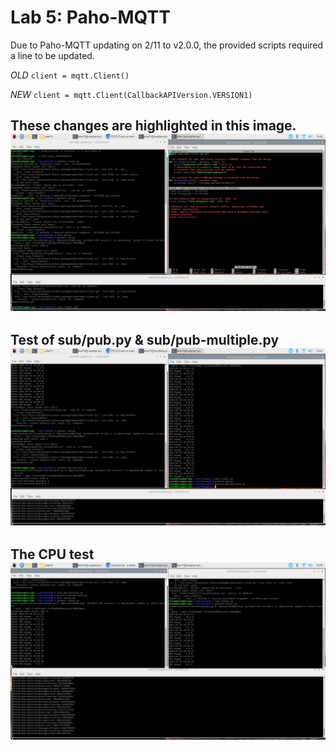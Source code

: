# Lab 5: Paho-MQTT

Due to Paho-MQTT updating on 2/11 to v2.0.0, the provided scripts required a line to be updated.

*OLD* ``` client = mqtt.Client() ```

*NEW* ``` client = mqtt.Client(CallbackAPIVersion.VERSION1) ```

These changes are highlighted in this image.
![](Screenshots/lab5_1.png)
---
Test of sub/pub.py & sub/pub-multiple.py
![](Screenshots/lab5_2.png)
---
The CPU test
![](Screenshots/lab5_3.png)
---
